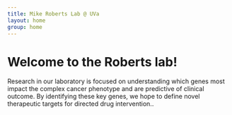 ```yaml
---
title: Mike Roberts Lab @ UVa
layout: home
group: home
---
```


# Welcome to the Roberts lab!

Research in our laboratory is focused on understanding which genes most impact the complex cancer phenotype and are predictive of clinical outcome. By identifying these key genes, we hope to define novel therapeutic targets for directed drug intervention..
